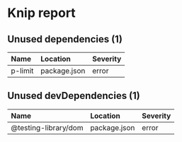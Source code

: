 # Knip report

## Unused dependencies (1)

| Name    | Location     | Severity |
| :------ | :----------- | :------- |
| p-limit | package.json | error    |

## Unused devDependencies (1)

| Name                 | Location     | Severity |
| :------------------- | :----------- | :------- |
| @testing-library/dom | package.json | error    |

